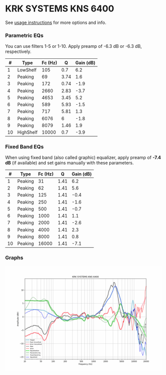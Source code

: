# KRK SYSTEMS KNS 6400
See [usage instructions](https://github.com/jaakkopasanen/AutoEq#usage) for more options and info.

### Parametric EQs
You can use filters 1-5 or 1-10. Apply preamp of -6.3 dB or -6.3 dB, respectively.

|   # | Type      |   Fc (Hz) |    Q |   Gain (dB) |
|-----|-----------|-----------|------|-------------|
|   1 | LowShelf  |       105 | 0.7  |         6.2 |
|   2 | Peaking   |        69 | 3.74 |         1.6 |
|   3 | Peaking   |       172 | 0.74 |        -1.9 |
|   4 | Peaking   |      2660 | 2.83 |        -3.7 |
|   5 | Peaking   |      4653 | 3.45 |         5.2 |
|   6 | Peaking   |       589 | 5.93 |        -1.5 |
|   7 | Peaking   |       717 | 5.81 |         1.3 |
|   8 | Peaking   |      6076 | 6    |        -1.8 |
|   9 | Peaking   |      8079 | 1.46 |         1.9 |
|  10 | HighShelf |     10000 | 0.7  |        -3.9 |

### Fixed Band EQs
When using fixed band (also called graphic) equalizer, apply preamp of **-7.4 dB** (if available) and set gains manually with these parameters.

|   # | Type    |   Fc (Hz) |    Q |   Gain (dB) |
|-----|---------|-----------|------|-------------|
|   1 | Peaking |        31 | 1.41 |         6.2 |
|   2 | Peaking |        62 | 1.41 |         5.6 |
|   3 | Peaking |       125 | 1.41 |        -0.4 |
|   4 | Peaking |       250 | 1.41 |        -1.6 |
|   5 | Peaking |       500 | 1.41 |        -0.7 |
|   6 | Peaking |      1000 | 1.41 |         1.1 |
|   7 | Peaking |      2000 | 1.41 |        -2.6 |
|   8 | Peaking |      4000 | 1.41 |         2.3 |
|   9 | Peaking |      8000 | 1.41 |         0.8 |
|  10 | Peaking |     16000 | 1.41 |        -7.1 |

### Graphs
![](./KRK%20SYSTEMS%20KNS%206400.png)
